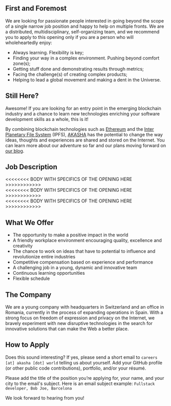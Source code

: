 ## First and Foremost

We are looking for passionate people interested in going beyond the scope of a single narrow job position and happy to help on multiple fronts. We are a distributed, multidisciplinary, self-organizing team, and we recommend you to apply to this opening only if you are a person who will wholeheartedly enjoy:

- Always learning. Flexibility is key; 
- Finding your way in a complex environment. Pushing beyond comfort zone(s);
- Getting stuff done and demonstrating results through metrics;
- Facing the challenge(s) of creating complex products; 
- Helping to lead a global movement and making a dent in the Universe.

## Still Here?

Awesome! If you are looking for an entry point in the emerging blockchain industry and a chance to learn new technologies enriching your software development skills as a whole, this is it!

By combining blockchain technologies such as [Ethereum](https://ethereum.org/) and the [Inter Planetary File System](https://ipfs.io/) (IPFS), [AKASHA](https://akasha.world/) has the potential to change the way ideas, thoughts and experiences are shared and stored on the Internet. You can learn more about our adventure so far and our plans moving forward on [our blog](https://blog.akasha.world/).

## Job Description

<<<<<<<< BODY WITH SPECIFICS OF THE OPENING HERE >>>>>>>>>>>>   
<<<<<<<< BODY WITH SPECIFICS OF THE OPENING HERE >>>>>>>>>>>>    
<<<<<<<< BODY WITH SPECIFICS OF THE OPENING HERE >>>>>>>>>>>>    

## What We Offer

- The opportunity to make a positive impact in the world
- A friendly workplace environment encouraging quality, excellence and creativity
- The chance to work on ideas that have to potential to influence and revolutionize entire industries
- Competitive compensation based on experience and performance
- A challenging job in a young, dynamic and innovative team
- Continuous learning opportunities
- Flexible schedule

## The Company

We are a young company with headquarters in Switzerland and an office in Romania, currently in the process of expanding operations in Spain. With a strong focus on freedom of expression and privacy on the Internet, we bravely experiment with new disruptive technologies in the search for innovative solutions that can make the Web a better place.  

## How to Apply

Does this sound interesting? If yes, please send a short email to `careers [at] akasha [dot] world` telling us about yourself. Add your GitHub profile (or other public code contributions), portfolio, and/or your résumé. 

Please add the title of the position you’re applying for, your name, and your city to the email's subject. Here is an email subject example: `Fullstack developer, Bob Joe, Barcelona`

We look forward to hearing from you!
